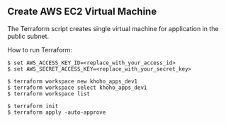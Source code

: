 ## Create AWS EC2 Virtual Machine

The Terraform script creates single virtual machine for application in the public subnet.


How to run Terraform:

    $ set AWS_ACCESS_KEY_ID=<replace_with_your_access_id>
    $ set AWS_SECRET_ACCESS_KEY=<replace_with_your_secret_key>

    $ terraform workspace new khoho_apps_dev1
    $ terraform workspace select khoho_apps_dev1
    $ terraform workspace list

    $ terraform init
    $ terraform apply -auto-approve

